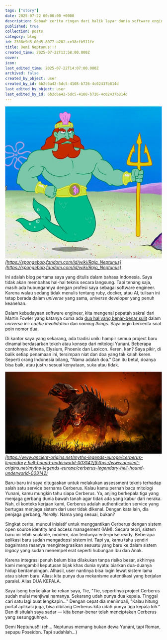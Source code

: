 ```yaml
---
tags: ["story"]
date: 2025-07-22 00:00:00 +0000
description: Sebuah cerita ringan dari balik layar dunia software engineer, tentang betapa seriusnya urusan menamai project. Dari mitologi Yunani hingga sistem autentikasi berkepala tiga, tulisan ini membuktikan bahwa “nama adalah doa” dan kadang doanya terlalu terkabul 😀
published: true
collection: posts
category: blog
id: 2388e9d5-00d5-8077-a202-ce38cfb511fe
title: Demi Neptunus!!!
created_time: 2025-07-22T13:58:00.000Z
cover: 
icon: 
last_edited_time: 2025-07-22T14:07:00.000Z
archived: false
created_by_object: user
created_by_id: 6b2c6a42-5dc5-4108-b726-4c02437b814d
last_edited_by_object: user
last_edited_by_id: 6b2c6a42-5dc5-4108-b726-4c02437b814d
---
```


![](/assets/images/posts/4c9912a9-f982-4009-a52e-165842c054f5-King_Neptune_Pose.webp)
<em>[https://spongebob.fandom.com/id/wiki/Raja_Neptunus](https://spongebob.fandom.com/id/wiki/Raja_Neptunus)</em>

Ini adalah blog pertama saya yang ditulis dalam bahasa Indonesia. Saya tidak akan membahas hal-hal teknis secara langsung. Tapi tenang saja, masih ada hubungannya dengan profesi saya sebagai software engineer. Karena walau sedang tidak menulis tentang ruby, docker, atau AI, tulisan ini tetap berada dalam *universe* yang sama, *universe* developer yang penuh keanehan.

Dalam kebudayaan software engineer, kita mengenal pepatah sakral dari Martin Fowler yang katanya cuma ada [dua hal yang benar-benar sulit](https://martinfowler.com/bliki/TwoHardThings.html) dalam *universe* ini: *cache invalidation* dan *naming things*. Saya ingin bercerita soal poin nomor dua.

Di kantor saya yang sekarang, ada tradisi unik: hampir semua project baru dinamai berdasarkan tokoh atau konsep dari mitologi Yunani. Beberapa contohnya: Athena, Elysium, Phoenix dan Lexicon. Keren, kan? Saya pikir, di balik setiap penamaan ini, tersimpan niat dan doa yang tak kalah keren. Seperti orang Indonesia bilang, "Nama adalah doa." Dan itu betul, doanya bisa baik, atau justru sesuai kenyataan, suka atau tidak.

![](/assets/images/posts/83002294-1871-4e02-a3d6-285d737cf3ad-Cerberus_Hell_Hound.jpg)
<em>[https://www.ancient-origins.net/myths-legends-europe/cerberus-legendary-hell-hound-underworld-003142](https://www.ancient-origins.net/myths-legends-europe/cerberus-legendary-hell-hound-underworld-003142)</em>

Baru-baru ini saya ditugaskan untuk melakukan assessment teknis terhadap salah satu service bernama Cerberus. Kalau kamu pernah baca mitologi Yunani, kamu mungkin tahu siapa Cerberus. Ya, anjing berkepala tiga yang menjaga gerbang dunia bawah tanah agar tidak ada yang kabur dari neraka. Nah, di konteks kerjaan kami, Cerberus adalah authentication service yang bertugas menjaga sistem dari user tidak dikenal. Dengan kata lain, dia penjaga gerbang, *literally*. Nama yang sesuai, bukan?

Singkat cerita, muncul inisiatif untuk menggantikan Cerberus dengan sistem open source identity and access management (IAM). Secara teori, sistem baru ini lebih scalable, modern, dan tentunya enterprise ready. Beberapa aplikasi baru sudah mengadopsi sistem ini. Tapi ya, kamu tahu sendiri bagaimana rasanya mengintegrasikan sesuatu yang baru ke dalam sistem *legacy* yang sudah menempel erat seperti hubungan Ibu dan Anak.

Karena integrasi penuh belum bisa dilakukan tanpa risiko besar, akhirnya kami mengambil keputusan bijak khas dunia nyata: biarkan dua-duanya hidup berdampingan. Alhasil, user nantinya bisa login lewat sistem lama atau sistem baru. Alias: kita punya dua mekanisme autentikasi yang berjalan paralel. Alias DUA KEPALA.

Saya iseng berkelakar ke rekan saya, Tie, "Tie, sepertinya project Cerberus sudah mulai menjiwai namanya. Sekarang udah punya dua kepala. Tinggal cari satu lagi buat lengkapin..." Dengan cepat dia menimpali, "Kalau hitung portal aplikasi juga, bisa dibilang Cerberus kita udah punya tiga kepala loh." Dan di situlah saya sadar — kita benar-benar telah menciptakan Cerberus yang sesungguhnya.

Demi Neptunus!!! (eh... Neptunus memang bukan dewa Yunani, tapi Roman, sepupu Poseidon. Tapi sudahlah...)


